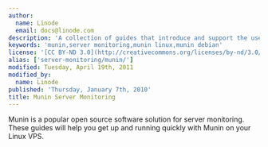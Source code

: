 ```yaml
---
author:
  name: Linode
  email: docs@linode.com
description: 'A collection of guides that introduce and support the use of Munin.'
keywords: 'munin,server monitoring,munin linux,munin debian'
license: '[CC BY-ND 3.0](http://creativecommons.org/licenses/by-nd/3.0/us/)'
alias: ['server-monitoring/munin/']
modified: Tuesday, April 19th, 2011
modified_by:
  name: Linode
published: 'Thursday, January 7th, 2010'
title: Munin Server Monitoring
---
```


Munin is a popular open source software solution for server monitoring. These guides will help you get up and running quickly with Munin on your Linux VPS.
